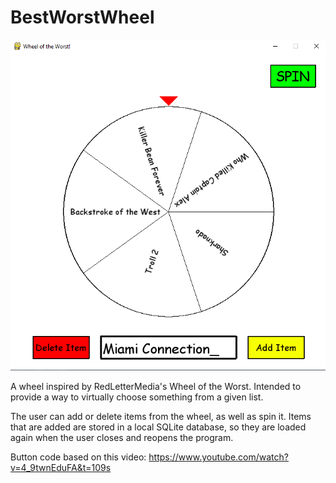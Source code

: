 # BestWorstWheel

![Demonstration Image](demonstrationImage.png)

A wheel inspired by RedLetterMedia's Wheel of the Worst. Intended to provide a way to virtually choose something from a given list.

The user can add or delete items from the wheel, as well as spin it. Items that are added are stored in a local SQLite database, so they are loaded again when the user closes and reopens the program.

Button code based on this video: https://www.youtube.com/watch?v=4_9twnEduFA&t=109s
